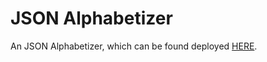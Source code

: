 JSON Alphabetizer
================

An JSON Alphabetizer, which can be found deployed [HERE](http://json-alphabetizer.appspot.com/).